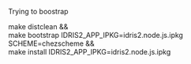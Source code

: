 Trying to boostrap

make distclean && \
make bootstrap IDRIS2_APP_IPKG=idris2.node.js.ipkg SCHEME=chezscheme && \
make install IDRIS2_APP_IPKG=idris2.node.js.ipkg